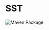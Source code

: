 # SST

![Maven Package](https://github.com/SwapnilBGaikwad/SST/workflows/Maven%20Package/badge.svg)
